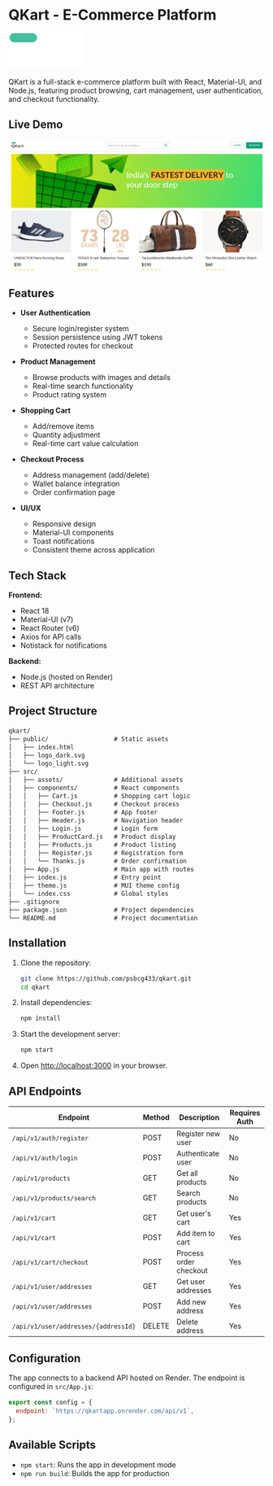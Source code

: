 # QKart - E-Commerce Platform

![QKart Logo](public/logo_dark.svg)

QKart is a full-stack e-commerce platform built with React, Material-UI, and Node.js, featuring product browsing, cart management, user authentication, and checkout functionality.

## Live Demo

[![QKART Web App ](public/homepage.png)](https://qkart-blush.vercel.app/)

## Features

- **User Authentication**
  - Secure login/register system
  - Session persistence using JWT tokens
  - Protected routes for checkout

- **Product Management**
  - Browse products with images and details
  - Real-time search functionality
  - Product rating system

- **Shopping Cart**
  - Add/remove items
  - Quantity adjustment
  - Real-time cart value calculation

- **Checkout Process**
  - Address management (add/delete)
  - Wallet balance integration
  - Order confirmation page

- **UI/UX**
  - Responsive design
  - Material-UI components
  - Toast notifications
  - Consistent theme across application

## Tech Stack

**Frontend:**
- React 18
- Material-UI (v7)
- React Router (v6)
- Axios for API calls
- Notistack for notifications

**Backend:**
- Node.js (hosted on Render)
- REST API architecture

## Project Structure

```
qkart/
├── public/                  # Static assets
│   ├── index.html
│   ├── logo_dark.svg
│   └── logo_light.svg
├── src/
│   ├── assets/              # Additional assets
│   ├── components/          # React components
│   │   ├── Cart.js          # Shopping cart logic
│   │   ├── Checkout.js      # Checkout process
│   │   ├── Footer.js        # App footer
│   │   ├── Header.js        # Navigation header
│   │   ├── Login.js         # Login form
│   │   ├── ProductCard.js   # Product display
│   │   ├── Products.js      # Product listing
│   │   ├── Register.js      # Registration form
│   │   └── Thanks.js        # Order confirmation
│   ├── App.js               # Main app with routes
│   ├── index.js             # Entry point
│   ├── theme.js             # MUI theme config
│   └── index.css            # Global styles
├── .gitignore
├── package.json             # Project dependencies
└── README.md                # Project documentation
```

## Installation

1. Clone the repository:
   ```bash
   git clone https://github.com/psbcg433/qkart.git
   cd qkart
   ```

2. Install dependencies:
   ```bash
   npm install
   ```

3. Start the development server:
   ```bash
   npm start
   ```

4. Open [http://localhost:3000](http://localhost:3000) in your browser.

## API Endpoints

| Endpoint | Method | Description | Requires Auth |
|----------|--------|-------------|---------------|
| `/api/v1/auth/register` | POST | Register new user | No |
| `/api/v1/auth/login` | POST | Authenticate user | No |
| `/api/v1/products` | GET | Get all products | No |
| `/api/v1/products/search` | GET | Search products | No |
| `/api/v1/cart` | GET | Get user's cart | Yes |
| `/api/v1/cart` | POST | Add item to cart | Yes |
| `/api/v1/cart/checkout` | POST | Process order checkout | Yes |
| `/api/v1/user/addresses` | GET | Get user addresses | Yes |
| `/api/v1/user/addresses` | POST | Add new address | Yes |
| `/api/v1/user/addresses/{addressId}` | DELETE | Delete address | Yes |



## Configuration

The app connects to a backend API hosted on Render. The endpoint is configured in `src/App.js`:

```javascript
export const config = {
  endpoint: `https://qkartapp.onrender.com/api/v1`,
};
```

## Available Scripts

- `npm start`: Runs the app in development mode
- `npm run build`: Builds the app for production






